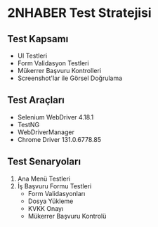# 2NHABER Test Stratejisi

## Test Kapsamı
- UI Testleri
- Form Validasyon Testleri
- Mükerrer Başvuru Kontrolleri
- Screenshot'lar ile Görsel Doğrulama

## Test Araçları
- Selenium WebDriver 4.18.1
- TestNG
- WebDriverManager
- Chrome Driver 131.0.6778.85

## Test Senaryoları
1. Ana Menü Testleri
2. İş Başvuru Formu Testleri
   - Form Validasyonları
   - Dosya Yükleme
   - KVKK Onayı
   - Mükerrer Başvuru Kontrolü